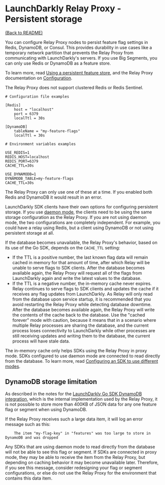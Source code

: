 # LaunchDarkly Relay Proxy - Persistent storage

[(Back to README)](../README.md)

You can configure Relay Proxy nodes to persist feature flag settings in Redis, DynamoDB, or Consul. This provides durability in use cases like a temporary network partition that prevents the Relay Proxy from communicating with LaunchDarkly's servers. If you use Big Segments, you can only use Redis or DynamoDB as a feature store.

To learn more, read [Using a persistent feature store](https://docs.launchdarkly.com/sdk/concepts/feature-store), and the Relay Proxy documentation on [Configuration](./configuration.md).

The Relay Proxy does not support clustered Redis or Redis Sentinel.

```
# Configuration file examples

[Redis]
    host = "localhost"
    port = 6379
    localTtl = 30s

[DynamoDB]
    tableName = "my-feature-flags"
    localTtl = 30s
```

```
# Environment variables examples

USE_REDIS=1
REDIS_HOST=localhost
REDIS_PORT=6379
CACHE_TTL=30s

USE_DYNAMODB=1
DYNAMODB_TABLE=my-feature-flags
CACHE_TTL=30s
```

The Relay Proxy can only use one of these at a time. If you enabled both Redis and DynamoDB it would result in an error.

LaunchDarkly SDK clients have their own options for configuring persistent storage. If you use [daemon mode](../README.md#daemon-mode), the clients need to be using the same storage configuration as the Relay Proxy. If you are not using daemon mode, the two configurations are completely independent. For example, you could have a relay using Redis, but a client using DynamoDB or not using persistent storage at all.

If the database becomes unavailable, the Relay Proxy's behavior, based on its use of the Go SDK, depends on the `CACHE_TTL` setting:

- If the TTL is a positive number, the last known flag data will remain cached in memory for that amount of time, after which Relay will be unable to serve flags to SDK clients. After the database becomes available again, the Relay Proxy will request all of the flags from LaunchDarkly again and write the latest values to the database.
- If the TTL is a negative number, the in-memory cache never expires. Relay continues to serve flags to SDK clients and updates the cache if it receives any flag updates from LaunchDarkly. As Relay will only read from the database upon service startup, it is recommended that you avoid restarting the Relay Proxy while detecting database downtime. After the database becomes available again, the Relay Proxy will write the contents of the cache back to the database. Use the "cached forever" mode with caution, because it means that in a scenario where multiple Relay processes are sharing the database, and the current process loses connectivity to LaunchDarkly while other processes are still receiving updates and writing them to the database, the current process will have stale data.

The in-memory cache only helps SDKs using the Relay Proxy in proxy mode. SDKs configured to use daemon mode are connected to read directly from the database. To learn more, read [Configuring an SDK to use different modes](https://docs.launchdarkly.com/home/relay-proxy/using#configuring-an-sdk-to-use-different-modes).

## DynamoDB storage limitation

As described in the notes for the [LaunchDarkly Go SDK DynamoDB integration](https://github.com/launchdarkly/go-server-sdk-dynamodb/blob/master/README.md#data-size-limitation), which is the internal implementation used by the Relay Proxy, it is not possible to store more than 400KB of JSON data for any one feature flag or segment when using DynamoDB.

If the Relay Proxy receives such a large data item, it will log an error message such as this:

```
    The item "my-flag-key" in "features" was too large to store in DynamoDB and was dropped
```

Any SDKs that are using daemon mode to read directly from the database will not be able to see this flag or segment. If SDKs are connected in proxy mode, they may be able to receive the item from the Relay Proxy, but depending on caching behavior it may become unavailable later. Therefore, if you see this message, consider redesigning your flag or segment configurations, or else do not use the Relay Proxy for the environment that contains this data item.
